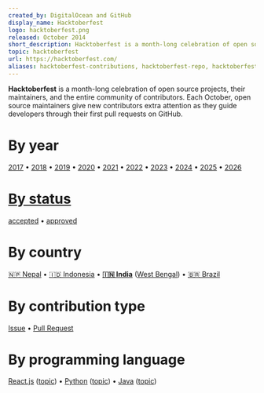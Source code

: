 ```yaml
---
created_by: DigitalOcean and GitHub
display_name: Hacktoberfest
logo: hacktoberfest.png
released: October 2014
short_description: Hacktoberfest is a month-long celebration of open source projects, their maintainers, and the entire community of contributors.
topic: hacktoberfest
url: https://hacktoberfest.com/
aliases: hacktoberfest-contributions, hacktoberfest-repo, hacktoberfest-contribute, hacktoberfest-participants, hacktoberfest-challenge, hacktoberfest-topic, hacktoberfest-project, hacktoberfest-maintainer
---
```

**Hacktoberfest** is a month-long celebration of open source projects, their maintainers, and the entire community of contributors. Each October, open source maintainers give new contributors extra attention as they guide developers through their first pull requests on GitHub.

# By year
[2017](https://github.com/topics/hacktoberfest2017) &bull; [2018](https://github.com/topics/hacktoberfest2018) &bull; [2019](https://github.com/topics/hacktoberfest2019) &bull; [2020](https://github.com/topics/hacktoberfest2020) &bull; [2021](https://github.com/topics/hacktoberfest2021) &bull; [2022](https://github.com/topics/hacktoberfest2022) &bull; [2023](https://github.com/topics/hacktoberfest2023) &bull; [2024](https://github.com/topics/hacktoberfest2024) &bull; [2025](https://github.com/topics/hacktoberfest2025) &bull; [2026](https://github.com/topics/hacktoberfest2026)

# [By status](https://github.com/topics/hacktoberfest-status)
[accepted](https://github.com/topics/hacktoberfest-accepted) &bull; [approved](https://github.com/topics/hacktoberfest-approved)

# By country
[🇳🇵 Nepal](https://github.com/topics/hacktoberfestnepal) &bull; [🇮🇩 Indonesia](https://github.com/topics/hacktoberfest-indonesia) &bull; **[🇮🇳 India](https://github.com/topics/hacktoberfest-india)** ([West Bengal](https://github.com/topics/hacktoberfest-westbengal)) &bull; [🇧🇷 Brazil](https://github.com/topics/hacktoberfest-brasil)

# By contribution type
[Issue](https://github.com/topics/hacktoberfest-issue) &bull; [Pull Request](https://github.com/topics/hacktoberfest-pr)

# By programming language
[React.js](https://github.com/topics/react-hacktoberfest) ([topic](https://github.com/topics/react)) &bull; [Python](https://github.com/topics/hacktoberfestpy) ([topic](https://github.com/topics/python)) &bull; [Java](https://github.com/topics/hacktoberfest-java) ([topic](https://github.com/topics/java))

